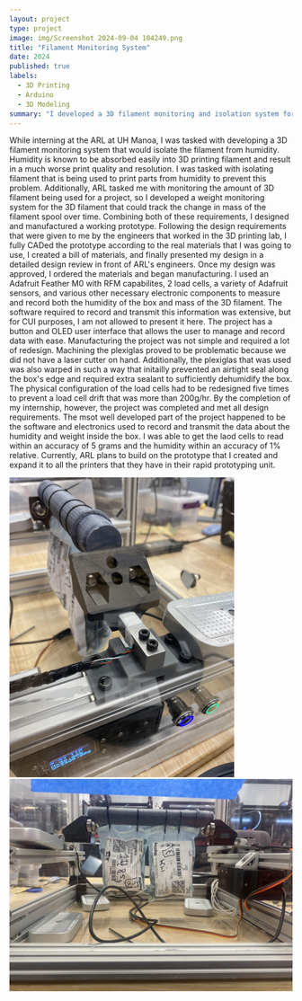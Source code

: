 ```yaml
---
layout: project
type: project
image: img/Screenshot 2024-09-04 104249.png
title: "Filament Monitoring System"
date: 2024
published: true
labels:
  - 3D Printing
  - Arduino
  - 3D Modeling
summary: "I developed a 3D filament monitoring and isolation system for the Applied Research Laboroatory at UH Manoa."
---
```

  While interning at the ARL at UH Manoa, I was tasked with developing a 3D filament monitoring system that would isolate the filament from humidity. Humidity is known to be absorbed easily into 3D printing filament and result in a much worse print quality and resolution. I was tasked with 
isolating filament that is being used to print parts from humidity to prevent this problem. Additionally, ARL tasked me with monitoring the amount of 3D filament being used for a project, so I developed a weight monitoring system for the 3D filament that could track the change in mass of the 
filament spool over time. Combining both of these requirements, I designed and manufactured a working prototype. Following the design requirements that were given to me by the engineers that worked in the 3D printing lab, I fully CADed the prototype according to the real materials that I was
going to use, I created a bill of materials, and finally presented my design in a detailed design review in front of ARL's engineers. Once my design was approved, I ordered the materials and began manufacturing. 
  I used an Adafruit Feather M0 with RFM capabilites, 2 load cells, a variety of Adafruit sensors, and various other necessary electronic components to measure and record both the humidity of the box and mass of the 3D filament. The software required to record and transmit this information was
extensive, but for CUI purposes, I am not allowed to present it here. The project has a button and OLED user interface that allows the user to manage and record data with ease. Manufacturing the project was not simple and required a lot of redesign. Machining the plexiglas proved to be problematic
because we did not have a laser cutter on hand. Additionally, the plexiglas that was used was also warped in such a way that initailly prevented an airtight seal along the box's edge and required extra sealant to sufficiently dehumidify the box. The physical configuration of the load cells had to be redesigned 
five times to prevent a load cell drift that was more than 200g/hr. By the completion of my internship, however, the project was completed and met all design requirements.
  The msot well developed part of the project happened to be the software and electronics used to record and transmit the data about the humidity and weight inside the box. I was able to get the laod cells to read within an accuracy of 5 grams and the humidity within an accuracy of 1% relative. Currently, ARL
plans to build on the prototype that I created and expand it to all the printers that they have in their rapid prototyping unit.
<div class="text-center p-4">
  <img width="400px" src="../img/unnamed (1).jpg" class="img-thumbnail" >
  <img width="600px" src="../img/unnamed.jpg" class="img-thumbnail" >
</div>

